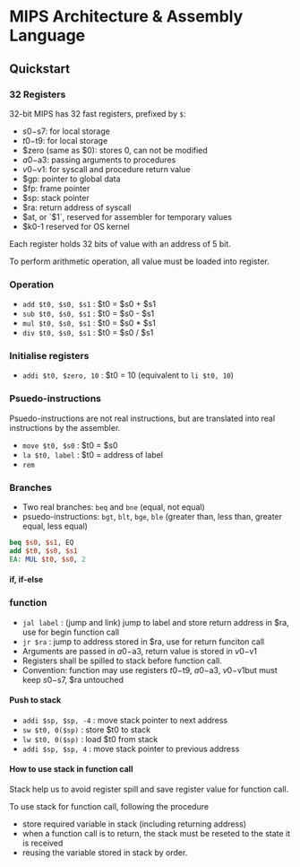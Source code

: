 # MIPS Architecture & Assembly Language

## Quickstart

### 32 Registers

32-bit MIPS has 32 fast registers, prefixed by `$`:

- $s0-$s7: for local storage
- $t0-$t9: for local storage
- $zero (same as $0): stores 0, can not be modified
- $a0-$a3: passing arguments to procedures
- $v0-$v1: for syscall and procedure return value
- $gp: pointer to global data
- $fp: frame pointer
- $sp: stack pointer
- $ra: return address of syscall
- $at, or `$1`, reserved for assembler for temporary values
- $k0-1 reserved for OS kernel

Each register holds 32 bits of value with an address of 5 bit.

To perform arithmetic operation, all value must be loaded into register.

### Operation 

- `add $t0, $s0, $s1` : $t0 = $s0 + $s1
- `sub $t0, $s0, $s1` : $t0 = $s0 - $s1
- `mul $t0, $s0, $s1` : $t0 = $s0 * $s1
- `div $t0, $s0, $s1` : $t0 = $s0 / $s1


### Initialise registers

- `addi $t0, $zero, 10` : $t0 = 10 (equivalent to `li $t0, 10`)

### Psuedo-instructions

Psuedo-instructions are not real instructions, but are translated into real instructions by the assembler.

- `move $t0, $s0` : $t0 = $s0 
- `la $t0, label` : $t0 = address of label
- `rem` 

### Branches

- Two real branches: `beq` and `bne` (equal, not equal)
- psuedo-instructions: `bgt`, `blt`, `bge`, `ble` (greater than, less than, greater equal, less equal)

```MIPS
beq $s0, $s1, EQ
add $t0, $s0, $s1
EA: MUL $t0, $s0, 2
```

#### if, if-else

### function

- `jal label` : (jump and link) jump to label and store return address in $ra, use for begin function call
- `jr $ra` : jump to address stored in $ra, use for return funciton call
- Arguments are passed in $a0-$a3, return value is stored in $v0-$v1
- Registers shall be spilled to stack before function call.
- Convention: function may use registers $t0-$t9, $a0-$a3, $v0-$v1but must keep $s0-$s7, $ra untouched

#### Push to stack

- `addi $sp, $sp, -4` : move stack pointer to next address
- `sw $t0, 0($sp)` : store $t0 to stack
- `lw $t0, 0($sp)` : load $t0 from stack
- `addi $sp, $sp, 4` : move stack pointer to previous address

#### How to use stack in function call

Stack help us to avoid register spill and save register value for function call.

To use stack for function call, following the procedure

- store required variable in stack (including returning address)
- when a function call is to return, the stack must be reseted to the state it is received
- reusing the variable stored in stack by order.


